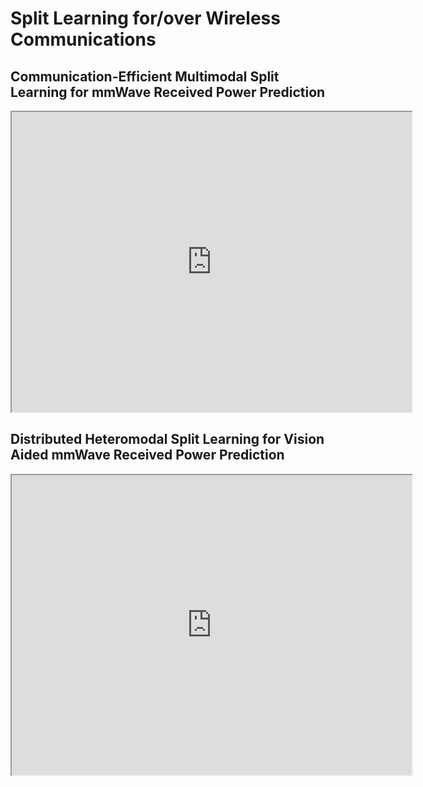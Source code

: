 # Split Learning for/over Wireless Communications

## Communication-Efficient Multimodal Split Learning for mmWave Received Power Prediction

<div align="center">
<iframe src="https://drive.google.com/file/d/1Y54v3DY9DOQcSkMIHg7vB5exhq6Dgpkg/preview" width="640" height="480"></iframe>
</div>

## Distributed Heteromodal Split Learning for Vision Aided mmWave Received Power Prediction

<div align="center">
<iframe src="https://drive.google.com/file/d/12XKLlGj46YFT3DsXgwE07iIuO0FL7_cP/preview" width="640" height="480"></iframe>
</div>
